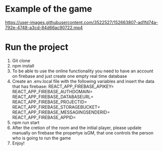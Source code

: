 # Example of the game

https://user-images.githubusercontent.com/3522527/152663807-ad1fd74a-792e-4748-a3cd-84d66ac90722.mp4


# Run the project

1) Git clone 
2) npm install
3) To be able to use the online functionality you need to have an account on firebase and just create one empty real time database
4) Create an .env.local file with the following variables and insert the data that has firebase:
    REACT_APP_FIREBASE_APIKEY=  
    REACT_APP_FIREBASE_AUTHDOMAIN=  
    REACT_APP_FIREBASE_DATABASEURL=  
    REACT_APP_FIREBASE_PROJECTID=  
    REACT_APP_FIREBASE_STORAGEBUCKET=  
    REACT_APP_FIREBASE_MESSAGINGSENDERID=  
    REACT_APP_FIREBASE_APPID=  
5) npm run start
6) After the cretion of the room and the initial player, please update manually on firebase the propertye isGM, that one controls the person who is going to run 
  the game
7) Enjoy! 
